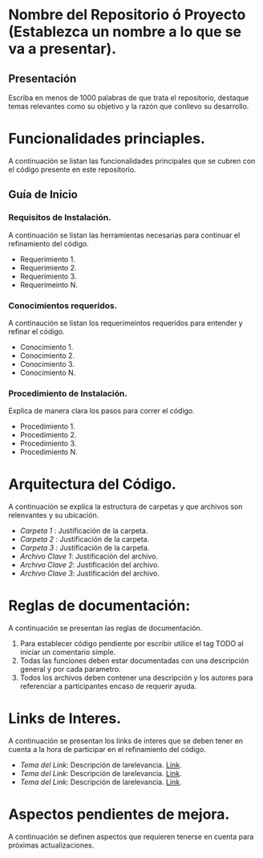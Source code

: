 # Nombre del Repositorio ó Proyecto (Establezca un nombre a lo que se va a presentar).

## Presentación
Escriba en menos de 1000 palabras de que trata el repositorio, destaque temas relevantes como su objetivo
y la razón que conllevo su desarrollo.

# Funcionalidades princiaples.
A continuación se listan las funcionalidades principales que se cubren con el código presente en este repositorio.

## Guía de Inicio
### Requisitos de Instalación.
A continuación se listan las herramientas necesarias para continuar el refinamiento del código.
- Requerimiento 1.
- Requerimiento 2.
- Requerimiento 3.
- Requerimeinto N.

### Conocimientos requeridos.
A continaución se listan los requerimeintos requeridos para entender y refinar el código.
- Conocimiento 1.
- Conocimiento 2.
- Conocimiento 3.
- Conocimiento N.

### Procedimiento de Instalación.
Explica de manera clara los pasos para correr el código.
- Procedimiento 1.
- Procedimiento 2.
- Procedimiento 3.
- Procedimiento N.

# Arquitectura del Código.
A continuación se explica la estructura de carpetas y que archivos son relenvantes y su ubicación.
- *Carpeta 1* : Justificación de la carpeta.
- *Carpeta 2* : Justificación de la carpeta.
- *Carpeta 3* : Justificación de la carpeta.
- *Archivo Clave 1*: Justificación del archivo.
- *Archivo Clave 2*: Justificación del archivo.
- *Archivo Clave 3*: Justificación del archivo.

# Reglas de documentación:
A continuación se presentan las reglas de documentación.
1. Para establecer código pendiente por escribir utilice el tag TODO al iniciar un comentario simple.
2. Todas las funciones deben estar documentadas con una descripción general y por cada parametro.
3. Todos los archivos deben contener una descripción y los autores para referenciar a participantes encaso de requerir ayuda.

# Links de Interes.
A continuación se presentan los links de interes que se deben tener en cuenta a la hora de participar en el
refinamiento del código.
- *Tema del Link*: Descripción de larelevancia. [Link](https://ejemplo.com).
- *Tema del Link*: Descripción de larelevancia. [Link](https://ejemplo.com).
- *Tema del Link*: Descripción de larelevancia. [Link](https://ejemplo.com).

# Aspectos pendientes de mejora.
A continuación se definen aspectos que requieren tenerse en cuenta para próximas actualizaciones.
